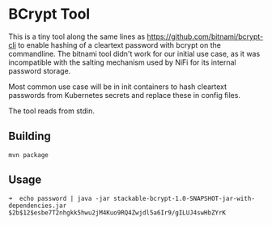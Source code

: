 # BCrypt Tool

This is a tiny tool along the same lines as https://github.com/bitnami/bcrypt-cli to enable hashing of a cleartext password with bcrypt on the commandline. The bitnami tool didn't work for our initial use case, as it was incompatible with the salting mechanism used by NiFi for its internal password storage.

Most common use case will be in init containers to hash cleartext passwords from Kubernetes secrets and replace these in config files.

The tool reads from stdin.

## Building

    mvn package

## Usage

````
➜  echo password | java -jar stackable-bcrypt-1.0-SNAPSHOT-jar-with-dependencies.jar
$2b$12$esbe7T2nhgkk5hwu2jM4Kuo9RQ4Zwjdl5a6Ir9/gILUJ4swHbZYrK
````

